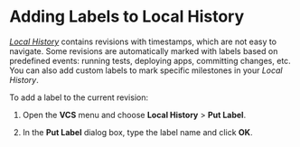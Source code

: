 # Adding Labels to Local History

[*Local History*](README.dm) contains revisions with timestamps, which are not easy to navigate.
Some revisions are automatically marked with labels based on predefined events:
running tests, deploying apps, committing changes, etc.
You can also add custom labels to mark specific milestones in your *Local History*.

To add a label to the current revision:

1. Open the **VCS** menu and choose **Local History** > **Put Label**.

2. In the **Put Label** dialog box, type the label name and click **OK**.

